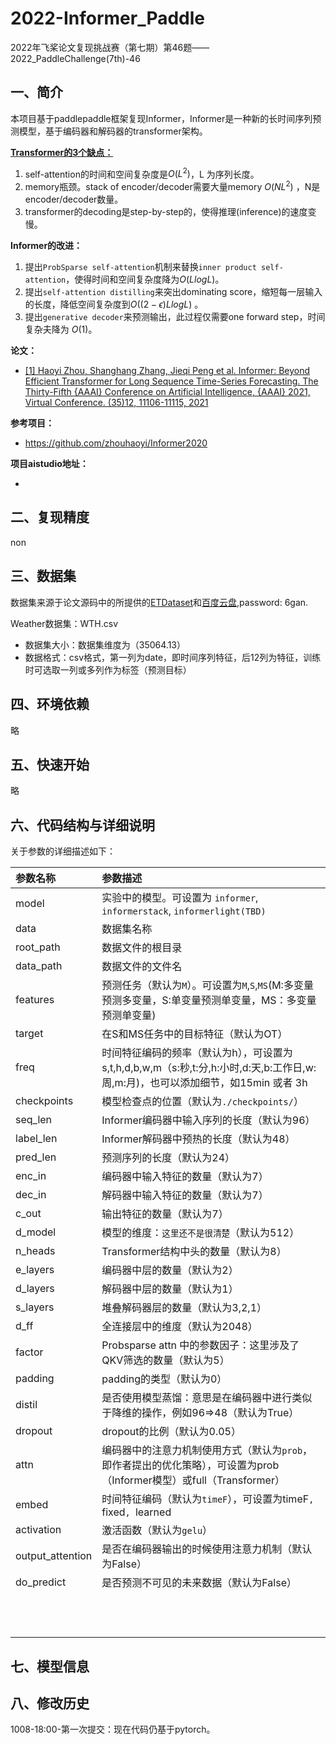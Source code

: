 # 2022-Informer_Paddle

2022年飞桨论文复现挑战赛（第七期）第46题——2022_PaddleChallenge(7th)-46

## 一、简介

本项目基于paddlepaddle框架复现Informer，Informer是一种新的长时间序列预测模型，基于编码器和解码器的transformer架构。

**[Transformer的3个缺点：](https://zhuanlan.zhihu.com/p/480242779)**

1. self-attention的时间和空间复杂度是$O(L^2)$，L 为序列长度。
2. memory瓶颈。stack of encoder/decoder需要大量memory $O(NL^2)$ ，N是encoder/decoder数量。
3. transformer的decoding是step-by-step的，使得推理(inference)的速度变慢。

**Informer的改进：**

1. 提出`ProbSparse self-attention`机制来替换`inner product self-attention`，使得时间和空间复杂度降为$O(LlogL)$。
2. 提出`self-attention distilling`来突出dominating score，缩短每一层输入的长度，降低空间复杂度到$O((2-\epsilon)LlogL)$ 。
3. 提出`generative decoder`来预测输出，此过程仅需要one forward step，时间复杂夫降为 $O(1)$。

**论文：**

- [[1] Haoyi Zhou, Shanghang Zhang, Jieqi Peng et al. Informer: Beyond Efficient Transformer for Long Sequence Time-Series Forecasting. The Thirty-Fifth {AAAI} Conference on Artificial Intelligence, {AAAI} 2021, Virtual Conference. (35)12, 11106-11115, 2021](https://arxiv.org/abs/2012.07436)

**参考项目：**

- https://github.com/zhouhaoyi/Informer2020

**项目aistudio地址：**

- 

## 二、复现精度

non
## 三、数据集

数据集来源于论文源码中的所提供的[ETDataset](https://github.com/zhouhaoyi/ETDataset/blob/main/README_CN.md)和[百度云盘](https://pan.baidu.com/s/1wyaGUisUICYHnfkZzWCwyA?_at_=1665205285640#list/path=%2F),password: 6gan.

Weather数据集：WTH.csv

- 数据集大小：数据集维度为（35064.13）
- 数据格式：csv格式，第一列为date，即时间序列特征，后12列为特征，训练时可选取一列或多列作为标签（预测目标）

## 四、环境依赖

略

## 五、快速开始

略

## 六、代码结构与详细说明

关于参数的详细描述如下：

| 参数名称         | 参数描述                                                     |
| :--------------- | :----------------------------------------------------------- |
| model            | 实验中的模型。可设置为 `informer`, `informerstack`, `informerlight(TBD)` |
| data             | 数据集名称                                                   |
| root_path        | 数据文件的根目录                                             |
| data_path        | 数据文件的文件名                                             |
| features         | 预测任务（默认为`M`）。可设置为`M`,`S`,`MS`(M:多变量预测多变量，S:单变量预测单变量，MS：多变量预测单变量) |
| target           | 在S和MS任务中的目标特征（默认为OT）                          |
| freq             | 时间特征编码的频率（默认为h），可设置为s,t,h,d,b,w,m（s:秒,t:分,h:小时,d:天,b:工作日,w:周,m:月)，也可以添加细节，如15min 或者 3h |
| checkpoints      | 模型检查点的位置（默认为`./checkpoints/`）                   |
| seq_len          | Informer编码器中输入序列的长度（默认为96）                   |
| label_len        | Informer解码器中预热的长度（默认为48）                       |
| pred_len         | 预测序列的长度（默认为24）                                   |
| enc_in           | 编码器中输入特征的数量（默认为7）                            |
| dec_in           | 解码器中输入特征的数量（默认为7）                            |
| c_out            | 输出特征的数量（默认为7）                                    |
| d_model          | 模型的维度：`这里还不是很清楚`（默认为512）                  |
| n_heads          | Transformer结构中头的数量（默认为8）                         |
| e_layers         | 编码器中层的数量（默认为2）                                  |
| d_layers         | 解码器中层的数量（默认为1）                                  |
| s_layers         | 堆叠解码器层的数量（默认为3,2,1）                            |
| d_ff             | 全连接层中的维度（默认为2048）                               |
| factor           | Probsparse attn 中的参数因子：这里涉及了QKV筛选的数量（默认为5） |
| padding          | padding的类型（默认为0）                                     |
| distil           | 是否使用模型蒸馏：意思是在编码器中进行类似于降维的操作，例如96=>48（默认为True） |
| dropout          | dropout的比例（默认为0.05）                                  |
| attn             | 编码器中的注意力机制使用方式（默认为`prob`，即作者提出的优化策略），可设置为prob（Informer模型）或full（Transformer） |
| embed            | 时间特征编码（默认为`timeF`），可设置为timeF`, `fixed`, `learned |
| activation       | 激活函数（默认为`gelu`）                                     |
| output_attention | 是否在编码器输出的时候使用注意力机制（默认为False）          |
| do_predict       | 是否预测不可见的未来数据（默认为False）                      |
|                  |                                                              |
|                  |                                                              |
|                  |                                                              |
|                  |                                                              |
|                  |                                                              |
|                  |                                                              |
|                  |                                                              |
|                  |                                                              |
|                  |                                                              |
|                  |                                                              |
|                  |                                                              |
|                  |                                                              |



## 七、模型信息


## 八、修改历史
1008-18:00-第一次提交：现在代码仍基于pytorch。